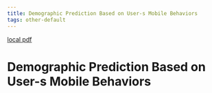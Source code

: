 ```yaml
---
title: Demographic Prediction Based on User-s Mobile Behaviors
tags: other-default
---
```


[local pdf](../../../pdfs/Demographic%20Prediction%20Based%20on%20User-s%20Mobile%20Behaviors.pdf)

# Demographic Prediction Based on User-s Mobile Behaviors
